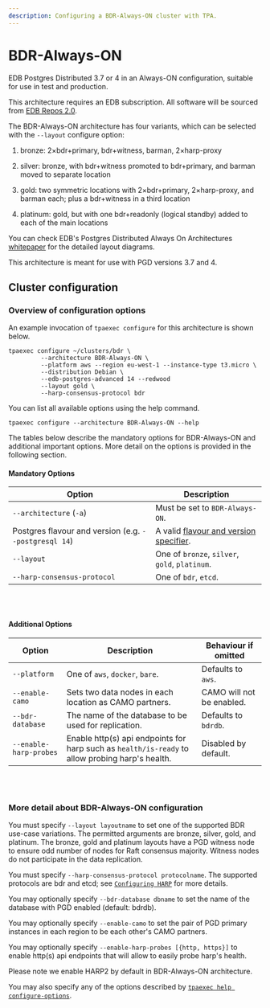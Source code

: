```yaml
---
description: Configuring a BDR-Always-ON cluster with TPA.
---
```


# BDR-Always-ON

EDB Postgres Distributed 3.7 or 4 in an Always-ON
configuration, suitable for use in test and production.

This architecture requires an EDB subscription. 
All software will be sourced from [EDB Repos 2.0](edb_repositories.md).

The BDR-Always-ON architecture has four variants, which can be
selected with the `--layout` configure option:

1. bronze: 2×bdr+primary, bdr+witness, barman, 2×harp-proxy

2. silver: bronze, with bdr+witness promoted to bdr+primary, and barman
moved to separate location

3. gold: two symmetric locations with 2×bdr+primary, 2×harp-proxy,
and barman each; plus a bdr+witness in a third location

4. platinum: gold, but with one bdr+readonly (logical standby) added to
each of the main locations

You can check EDB's Postgres Distributed Always On Architectures
[whitepaper](https://www.enterprisedb.com/promote/bdr-always-on-architectures)
for the detailed layout diagrams.

This architecture is meant for use with PGD versions 3.7 and 4.

## Cluster configuration

### Overview of configuration options

An example invocation of `tpaexec configure` for this architecture
is shown below.

```shell
tpaexec configure ~/clusters/bdr \
         --architecture BDR-Always-ON \
         --platform aws --region eu-west-1 --instance-type t3.micro \
         --distribution Debian \
         --edb-postgres-advanced 14 --redwood
         --layout gold \
         --harp-consensus-protocol bdr
```

You can list all available options using the help command.

```shell
tpaexec configure --architecture BDR-Always-ON --help
```

The tables below describe the mandatory options for BDR-Always-ON
and additional important options.
More detail on the options is provided in the following section.

#### Mandatory Options

| Option                                                | Description                                                                                 |
|-------------------------------------------------------|---------------------------------------------------------------------------------------------|
| `--architecture` (`-a`)                               | Must be set to `BDR-Always-ON`.                                                             |
| Postgres flavour and version (e.g. `--postgresql 14`) | A valid [flavour and version specifier](tpaexec-configure.md#postgres-flavour-and-version). |
| `--layout`                                            | One of `bronze`, `silver`, `gold`, `platinum`.                                              |
| `--harp-consensus-protocol`                           | One of `bdr`, `etcd`.                                                                       |

<br/><br/>

#### Additional Options

| Option                       | Description                                                                                           | Behaviour if omitted      |
|------------------------------|-------------------------------------------------------------------------------------------------------|---------------------------|
| `--platform`                 | One of `aws`, `docker`, `bare`.                                                                       | Defaults to `aws`.        |
| `--enable-camo`              | Sets two data nodes in each location as CAMO partners.                                                | CAMO will not be enabled. |
| `--bdr-database`             | The name of the database to be used for replication.                                                  | Defaults to `bdrdb`.      |
| `--enable-harp-probes`       | Enable http(s) api endpoints for harp such as `health/is-ready` to allow probing harp's health.      | Disabled by default.      |
<br/><br/>

### More detail about BDR-Always-ON configuration

You must specify `--layout layoutname` to set one of the supported BDR
use-case variations. The permitted arguments are bronze, silver, gold, and
platinum. The bronze, gold and platinum layouts have a PGD witness node
to ensure odd number of nodes for Raft consensus majority. Witness nodes do
not participate in the data replication.

You must specify `--harp-consensus-protocol protocolname`. The supported
protocols are bdr and etcd; see [`Configuring HARP`](harp.md) for more details.

You may optionally specify `--bdr-database dbname` to set the name of
the database with PGD enabled (default: bdrdb).

You may optionally specify `--enable-camo` to set the pair of PGD
primary instances in each region to be each other's CAMO partners.

You may optionally specify `--enable-harp-probes [{http, https}]` to
enable http(s) api endpoints that will allow to easily probe harp's health.

Please note we enable HARP2 by default in BDR-Always-ON architecture.

You may also specify any of the options described by
[`tpaexec help configure-options`](tpaexec-configure.md).
